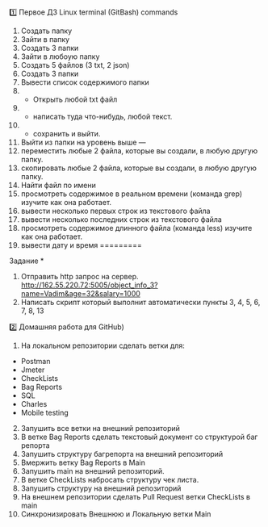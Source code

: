 1️⃣
Первое ДЗ 
Linux terminal (GitBash) commands

1) Создать папку
2) Зайти в папку
3) Создать 3 папки
4) Зайти в любоую папку
5) Создать 5 файлов (3 txt, 2 json)
6) Создать 3 папки
7) Вывести список содержимого папки
8) + Открыть любой txt файл
9) + написать туда что-нибудь, любой текст.
10) + сохранить и выйти.
11) Выйти из папки на уровень выше
—
12) переместить любые 2 файла, которые вы создали, в любую другую папку.
13) скопировать любые 2 файла, которые вы создали, в любую другую папку.
14) Найти файл по имени
15) просмотреть содержимое в реальном времени (команда grep) изучите как она работает.
16) вывести несколько первых строк из текстового файла
17) вывести несколько последних строк из текстового файла
18) просмотреть содержимое длинного файла (команда less) изучите как она работает.
19) вывести дату и время
=========

Задание *
1) Отправить http запрос на сервер.
http://162.55.220.72:5005/object_info_3?name=Vadim&age=32&salary=1000
2) Написать скрипт который выполнит автоматически пункты 3, 4, 5, 6, 7, 8, 13

2️⃣
Домашняя работа для GitHub)
1. На локальном репозитории сделать ветки для:
- Postman
- Jmeter
- CheckLists
- Bag Reports
- SQL
- Charles
- Mobile testing
2. Запушить все ветки на внешний репозиторий
3. В ветке Bag Reports сделать текстовый документ со структурой баг репорта
4. Запушить структуру багрепорта на внешний репозиторий
5. Вмержить ветку Bag Reports в Main
6. Запушить main на внешний репозиторий.
7. В ветке CheckLists набросать структуру чек листа.
8. Запушить структуру на внешний репозиторий
9. На внешнем репозитории сделать Pull Request ветки CheckLists в main
10. Синхронизировать Внешнюю и Локальную ветки Main
